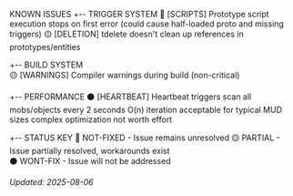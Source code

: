 KNOWN ISSUES
+-- TRIGGER SYSTEM
  🔴 [SCRIPTS] Prototype script execution stops on first error (could cause half-loaded proto and missing triggers)
  🟡 [DELETION] tdelete doesn't clean up references in prototypes/entities

+-- BUILD SYSTEM  
  🟡 [WARNINGS] Compiler warnings during build (non-critical)

+-- PERFORMANCE
  ⚫ [HEARTBEAT] Heartbeat triggers scan all mobs/objects every 2 seconds O(n) iteration acceptable for typical MUD sizes complex optimization not worth effort

+-- STATUS KEY
  🔴 NOT-FIXED   - Issue remains unresolved
  🟡 PARTIAL     - Issue partially resolved, workarounds exist  
  ⚫ WONT-FIX    - Issue will not be addressed

*Updated: 2025-08-06*
